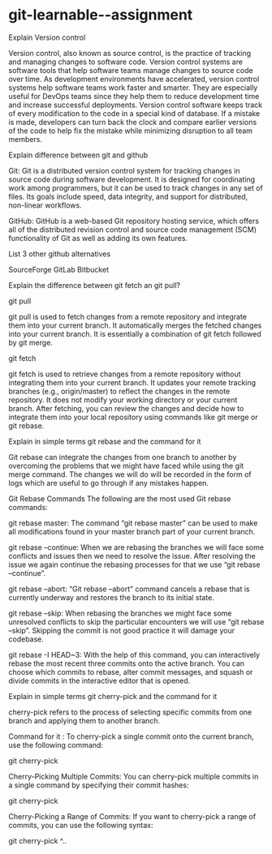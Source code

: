 # git-learnable--assignment

Explain Version control

Version control, also known as source control, is the practice of tracking and managing changes to software code. Version control systems are software tools that help software teams manage changes to source code over time. As development environments have accelerated, version control systems help software teams work faster and smarter. They are especially useful for DevOps teams since they help them to reduce development time and increase successful deployments. Version control software keeps track of every modification to the code in a special kind of database. If a mistake is made, developers can turn back the clock and compare earlier versions of the code to help fix the mistake while minimizing disruption to all team members.

Explain difference between git and github

Git: Git is a distributed version control system for tracking changes in source code during software development. It is designed for coordinating work among programmers, but it can be used to track changes in any set of files. Its goals include speed, data integrity, and support for distributed, non-linear workflows. 

GitHub: GitHub is a web-based Git repository hosting service, which offers all of the distributed revision control and source code management (SCM) functionality of Git as well as adding its own features. 

List 3 other github alternatives

SourceForge
GitLab
Bitbucket

Explain the difference between git fetch an git pull?

git pull

git pull is used to fetch changes from a remote repository and integrate them into your current branch.
It automatically merges the fetched changes into your current branch.
It is essentially a combination of git fetch followed by git merge.

git fetch

git fetch is used to retrieve changes from a remote repository without integrating them into your current branch.
It updates your remote tracking branches (e.g., origin/master) to reflect the changes in the remote repository.
It does not modify your working directory or your current branch.
After fetching, you can review the changes and decide how to integrate them into your local repository using commands like git merge or git rebase.

Explain in simple terms git rebase and the command for it

Git rebase can integrate the changes from one branch to another by overcoming the problems that we might have faced while using the git merge command. The changes we will do will be recorded in the form of logs which are useful to go through if any mistakes happen.


Git Rebase Commands
The following are the most used Git rebase commands:

git rebase master: The command “git rebase master” can be used to make all modifications found in your master branch part of your current branch.

git rebase –continue: When we are rebasing the branches we will face some conflicts and issues then we need to resolve the issue. After resolving the issue we again continue the rebasing processes for that we use “git rebase –continue”.

git rebase –abort: “Git rebase –abort” command cancels a rebase that is currently underway and restores the branch to its initial state.

git rebase –skip: When rebasing the branches we might face some unresolved conflicts to skip the particular encounters we will use  “git rebase –skip”. Skipping the commit is not good practice it will damage your codebase.

git rebase -I HEAD~3: With the help of this command, you can interactively rebase the most recent three commits onto the active branch. You can choose which commits to rebase, alter commit messages, and squash or divide commits in the interactive editor that is opened.

Explain in simple terms git cherry-pick and the command for it 

cherry-pick refers to the process of selecting specific commits from one branch and applying them to another branch.


Command for it : 
To cherry-pick a single commit onto the current branch, use the following command:

git cherry-pick <commit-hash>

Cherry-Picking Multiple Commits:
You can cherry-pick multiple commits in a single command by specifying their commit hashes:

git cherry-pick <commit-hash-1> <commit-hash-2>

Cherry-Picking a Range of Commits:
If you want to cherry-pick a range of commits, you can use the following syntax:

git cherry-pick <start-commit-hash>^..<end-commit-hash>


